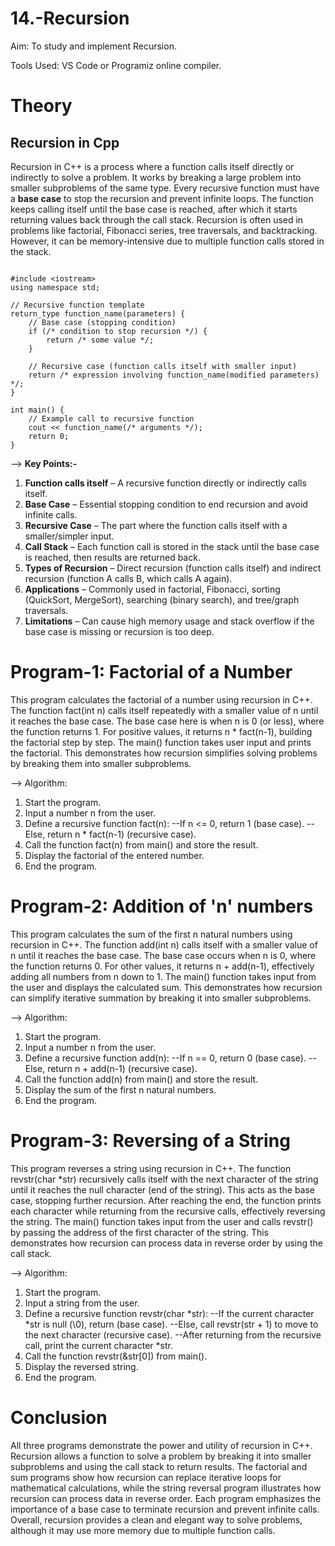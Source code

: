 # 14.-Recursion

Aim: To study and implement Recursion.

Tools Used: VS Code or Programiz online compiler.

# Theory

## Recursion in Cpp
Recursion in C++ is a process where a function calls itself directly or indirectly to solve a problem. It works by breaking a large problem into smaller subproblems of the same type. Every recursive function must have a **base case** to stop the recursion and prevent infinite loops. The function keeps calling itself until the base case is reached, after which it starts returning values back through the call stack. Recursion is often used in problems like factorial, Fibonacci series, tree traversals, and backtracking. However, it can be memory-intensive due to multiple function calls stored in the stack.

```

#include <iostream>
using namespace std;

// Recursive function template
return_type function_name(parameters) {
    // Base case (stopping condition)
    if (/* condition to stop recursion */) {
        return /* some value */;
    }

    // Recursive case (function calls itself with smaller input)
    return /* expression involving function_name(modified parameters) */;
}

int main() {
    // Example call to recursive function
    cout << function_name(/* arguments */);
    return 0;
}

```

--> **Key Points:-**

1. **Function calls itself** – A recursive function directly or indirectly calls itself.
2. **Base Case** – Essential stopping condition to end recursion and avoid infinite calls.
3. **Recursive Case** – The part where the function calls itself with a smaller/simpler input.
4. **Call Stack** – Each function call is stored in the stack until the base case is reached, then results are returned back.
5. **Types of Recursion** – Direct recursion (function calls itself) and indirect recursion (function A calls B, which calls A again).
6. **Applications** – Commonly used in factorial, Fibonacci, sorting (QuickSort, MergeSort), searching (binary search), and tree/graph traversals.
7. **Limitations** – Can cause high memory usage and stack overflow if the base case is missing or recursion is too deep.

# Program-1: Factorial of a Number
This program calculates the factorial of a number using recursion in C++. The function fact(int n) calls itself repeatedly with a smaller value of n until it reaches the base case. The base case here is when n is 0 (or less), where the function returns 1. For positive values, it returns n * fact(n-1), building the factorial step by step. The main() function takes user input and prints the factorial. This demonstrates how recursion simplifies solving problems by breaking them into smaller subproblems.

--> Algorithm:

1. Start the program.
2. Input a number n from the user.
3. Define a recursive function fact(n):
  --If n <= 0, return 1 (base case).
  --Else, return n * fact(n-1) (recursive case).
4. Call the function fact(n) from main() and store the result.
5. Display the factorial of the entered number.
6. End the program.

# Program-2: Addition of 'n' numbers
This program calculates the sum of the first n natural numbers using recursion in C++. The function add(int n) calls itself with a smaller value of n until it reaches the base case. The base case occurs when n is 0, where the function returns 0. For other values, it returns n + add(n-1), effectively adding all numbers from n down to 1. The main() function takes input from the user and displays the calculated sum. This demonstrates how recursion can simplify iterative summation by breaking it into smaller subproblems.

--> Algorithm:

1. Start the program.
2. Input a number n from the user.
3. Define a recursive function add(n):
  --If n == 0, return 0 (base case).
  --Else, return n + add(n-1) (recursive case).
4. Call the function add(n) from main() and store the result.
5. Display the sum of the first n natural numbers.
6. End the program.

# Program-3:   Reversing of a String
This program reverses a string using recursion in C++. The function revstr(char *str) recursively calls itself with the next character of the string until it reaches the null character (end of the string). This acts as the base case, stopping further recursion. After reaching the end, the function prints each character while returning from the recursive calls, effectively reversing the string. The main() function takes input from the user and calls revstr() by passing the address of the first character of the string. This demonstrates how recursion can process data in reverse order by using the call stack.

--> Algorithm:

1. Start the program.
2. Input a string from the user.
3. Define a recursive function revstr(char *str):
  --If the current character *str is null (\0), return (base case).
  --Else, call revstr(str + 1) to move to the next character (recursive case).
  --After returning from the recursive call, print the current character *str.
4. Call the function revstr(&str[0]) from main().
5. Display the reversed string.
6. End the program.

# Conclusion
All three programs demonstrate the power and utility of recursion in C++. Recursion allows a function to solve a problem by breaking it into smaller subproblems and using the call stack to return results. The factorial and sum programs show how recursion can replace iterative loops for mathematical calculations, while the string reversal program illustrates how recursion can process data in reverse order. Each program emphasizes the importance of a base case to terminate recursion and prevent infinite calls. Overall, recursion provides a clean and elegant way to solve problems, although it may use more memory due to multiple function calls.
